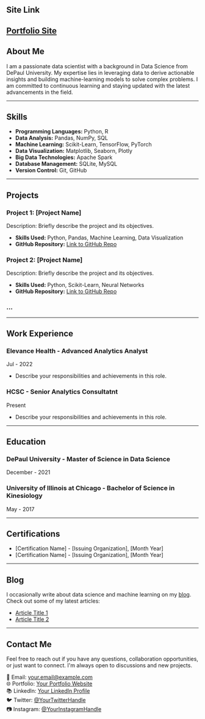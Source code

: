 ## Site Link
[Portfolio Site](https://salikhussaini.github.io/Portfolio)
---

## About Me

I am a passionate data scientist with a background in Data Science from DePaul University. My expertise lies in leveraging data to derive actionable insights and building machine-learning models to solve complex problems. I am committed to continuous learning and staying updated with the latest advancements in the field.

---

## Skills

- **Programming Languages:** Python, R
- **Data Analysis:** Pandas, NumPy, SQL
- **Machine Learning:** Scikit-Learn, TensorFlow, PyTorch
- **Data Visualization:** Matplotlib, Seaborn, Plotly
- **Big Data Technologies:** Apache Spark
- **Database Management:** SQLite, MySQL
- **Version Control:** Git, GitHub

---

## Projects

### Project 1: [Project Name]

Description: Briefly describe the project and its objectives.

- **Skills Used:** Python, Pandas, Machine Learning, Data Visualization
- **GitHub Repository:** [Link to GitHub Repo](https://github.com/yourusername/project1)

### Project 2: [Project Name]

Description: Briefly describe the project and its objectives.

- **Skills Used:** Python, Scikit-Learn, Neural Networks
- **GitHub Repository:** [Link to GitHub Repo](https://github.com/yourusername/project2)

### ...

---

## Work Experience

### Elevance Health - Advanced Analytics Analyst

Jul - 2022

- Describe your responsibilities and achievements in this role.

### HCSC - Senior Analytics Consultatnt

Present

- Describe your responsibilities and achievements in this role.


---

## Education

### DePaul University - Master of Science in Data Science

December - 2021

### University of Illinois at Chicago - Bachelor of Science in Kinesiology

May - 2017

---

## Certifications

- [Certification Name] - [Issuing Organization], [Month Year]
- [Certification Name] - [Issuing Organization], [Month Year]

---

## Blog

I occasionally write about data science and machine learning on my [blog](https://www.yourblog.com). Check out some of my latest articles:

- [Article Title 1](https://www.yourblog.com/article1)
- [Article Title 2](https://www.yourblog.com/article2)

---

## Contact Me

Feel free to reach out if you have any questions, collaboration opportunities, or just want to connect. I'm always open to discussions and new projects.

📧 Email: your.email@example.com  
🌐 Portfolio: [Your Portfolio Website](https://www.yourportfolio.com)  
📚 LinkedIn: [Your LinkedIn Profile](https://www.linkedin.com/in/yourlinkedin)  
🐦 Twitter: [@YourTwitterHandle](https://twitter.com/YourTwitterHandle)  
📷 Instagram: [@YourInstagramHandle](https://www.instagram.com/YourInstagramHandle/)
